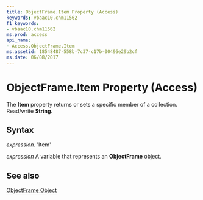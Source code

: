 ```yaml
---
title: ObjectFrame.Item Property (Access)
keywords: vbaac10.chm11562
f1_keywords:
- vbaac10.chm11562
ms.prod: access
api_name:
- Access.ObjectFrame.Item
ms.assetid: 18548487-558b-7c37-c17b-00496e29b2cf
ms.date: 06/08/2017
---
```



# ObjectFrame.Item Property (Access)

The  **Item** property returns or sets a specific member of a collection. Read/write **String**.


## Syntax

 _expression_. 'Item'

 _expression_ A variable that represents an **ObjectFrame** object.


## See also


[ObjectFrame Object](Access.ObjectFrame.md)

